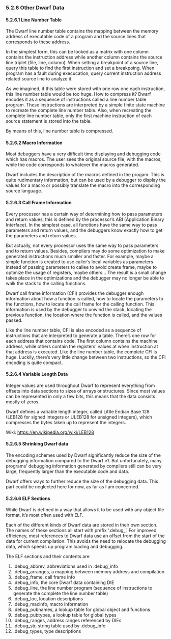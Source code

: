 ### 5.2.6 Other Dwarf Data

#### 5.2.6.1 Line Number Table 

The Dwarf line number table contains the mapping between the memory address of executable code of a program and the source lines that corresponds to these address. 

In the simplest form, this can be looked as a matrix with one column contains the instruction address while another column contains the source line triplet (file, line, column). When setting a breakpoint of a source line, query this table to find the first instruction and set a breakpoing. When program has a fault during execucation, query current instruction address related source line to analyze it.

As we imagined, if this table were stored with one row one each instruction, this line number table would be too huge. How to compress it? Dwarf encodes it as a sequence of instructions called a line number table program. These instructions are interpreted by a simple finite state machine to recreate the complete line number table. Also, when recreating the complete line number table, only the first machine instruction of each source statement is stored into the table.

By means of this, line number table is compressed. 

#### 5.2.6.2 Macro Information 

Most debuggers have a very difficult time displaying and debugging code which has macros. The user sees the original source file, with the macros, while the code corresponds to whatever the macros generated. 

Dwarf includes the description of the macros defined in the progam. This is quite rudimentary information, but can be used by a debugger to display the values for a macro or possibly translate the macro into the corresponding source language. 

#### 5.2.6.3 Call Frame Information 

Every processor has a certain way of determining how to pass parameters and return values, this is defined by the processor’s ABI (Application Binary Interface). In the simplest case, all functions have the same way to pass parameters and return values, and the debuggers know exactly how to get the parameters and return values. 

But actually, not every processor uses the same way to pass parameters and to return values. Besides, compilers may do some optimization to make generated instructions much smaller and faster. For example, maybe a simple function is created to use caller’s local variables as parameters instead of passing parameters to callee to avoid create frame, maybe to optimize the usage of registers, maybe others… The result is a small change takes place in the optimizations and the debugger may no longer be able to walk the stack to the calling functions. 

Dwarf call frame information (CFI) provides the debugger enough information about how a function is called, how to locate the parameters to the functions, how to locate the call frame for the calling function. This information is used by the debugger to unwind the stack, locating the previous function, the location where the function is called, and the values passed. 

Like the line number table, CFI is also encoded as a sequence of instructions that are interpreted to generate a table. There’s one row for each address that contains code. The first column contains the machine address, while others contain the registers’ values at when instruction at that address is executed. Like the line number table, the complete CFI is huge. Luckily, there’s very little change between two instructions, so the CFI encoding is quite compact. 

#### 5.2.6.4 Variable Length Data 

Integer values are used throughout Dwarf to represent everything from offsets into data sections to sizes of arrays or structures. Since most values can be represented in only a few bits, this means that the data consists mostly of zeros. 

Dwarf defines a variable length integer, called Little Endian Base 128 (LEB128 for signed integers or ULEB128 for unsigned integers), which compresses the bytes taken up to represent the integers.  

Wiki: https://en.wikipedia.org/wiki/LEB128 

#### 5.2.6.5 Shrinking Dwarf data 

The encoding schemes used by Dwarf significantly reduce the size of the debugging information compared to the Dwarf v1. But unfortunately, many programs’ debugging information generated by compilers still can be very large, frequently larger than the executable code and data. 

Dwarf offers ways to further reduce the size of the debugging data. This part could be neglected here for now, as far as I am concerned. 

#### 5.2.6.6 ELF Sections

While Dwarf is defined in a way that allows it to be used with any object file format, it’s most often used with ELF.  

Each of the different kinds of Dwarf data are stored in their own section. The names of these sections all start with prefix ‘.debug_’. For improved efficiency, most references to Dwarf data use an offset from the start of the data for current compilation. This avoids the need to relocate the debugging data, which speeds up program loading and debugging. 

The ELF sections and their contents are:

1. .debug_abbrev, abbreviations used in .debug_info
2. .debug_arranges, a mapping between memory address and compilation
3. .debug_frame, call frame info
4. .debug_info, the core Dwarf data containing DIE
5. .debug_line, the line number program (sequence of instructions to generate the complete the line number table)
6. .debug_loc, location descriptions
7. .debug_macinfo, macro information
8. .debug_pubnames, a lookup table for global object and functions
9. .debug_pubtypes, a lookup table for global types
10. .debug_ranges, address ranges referenced by DIEs
11. .debug_str, string table used by .debug_info
12. .debug_types, type descriptions

